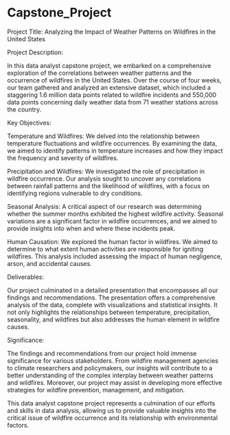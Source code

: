 # Capstone_Project


Project Title: Analyzing the Impact of Weather Patterns on Wildfires in the United States

Project Description:

In this data analyst capstone project, we embarked on a comprehensive exploration of the correlations between weather patterns and the occurrence of wildfires in the United States. Over the course of four weeks, our team gathered and analyzed an extensive dataset, which included a staggering 1.6 million data points related to wildfire incidents and 550,000 data points concerning daily weather data from 71 weather stations across the country.

Key Objectives:

Temperature and Wildfires: We delved into the relationship between temperature fluctuations and wildfire occurrences. By examining the data, we aimed to identify patterns in temperature increases and how they impact the frequency and severity of wildfires.

Precipitation and Wildfires: We investigated the role of precipitation in wildfire occurrence. Our analysis sought to uncover any correlations between rainfall patterns and the likelihood of wildfires, with a focus on identifying regions vulnerable to dry conditions.

Seasonal Analysis: A critical aspect of our research was determining whether the summer months exhibited the highest wildfire activity. Seasonal variations are a significant factor in wildfire occurrences, and we aimed to provide insights into when and where these incidents peak.

Human Causation: We explored the human factor in wildfires. We aimed to determine to what extent human activities are responsible for igniting wildfires. This analysis included assessing the impact of human negligence, arson, and accidental causes.


Deliverables:

Our project culminated in a detailed presentation that encompasses all our findings and recommendations. The presentation offers a comprehensive analysis of the data, complete with visualizations and statistical insights. It not only highlights the relationships between temperature, precipitation, seasonality, and wildfires but also addresses the human element in wildfire causes.


Significance:

The findings and recommendations from our project hold immense significance for various stakeholders. From wildfire management agencies to climate researchers and policymakers, our insights will contribute to a better understanding of the complex interplay between weather patterns and wildfires. Moreover, our project may assist in developing more effective strategies for wildfire prevention, management, and mitigation.

This data analyst capstone project represents a culmination of our efforts and skills in data analysis, allowing us to provide valuable insights into the critical issue of wildfire occurrence and its relationship with environmental factors.




